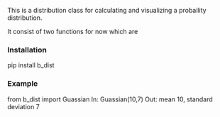 This is a distribution class for calculating and visualizing a probaility distribution.

It consist of two functions for now which are 


### Installation

pip install b_dist


### Example

from b_dist import Guassian
In: Guassian(10,7)
Out: mean 10, standard deviation 7

